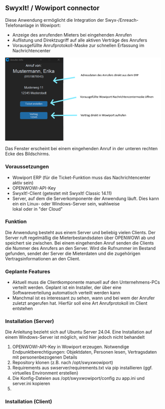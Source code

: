 ## SwyxIt! / Wowiport connector

Diese Anwendung ermöglicht die Integration der Swyx-/Enreach-Telefonanlage in Wowiport:
* Anzeige des anrufenden Mieters bei eingehenden Anrufen
* Auflistung und Direktzugriff auf alle aktiven Verträge des Anrufers
* Vorausgefüllte Anrufprotokoll-Maske zur schnellen Erfassung im Nachrichtencenter

![Clientseitiger Screenshot](/screenshots/client_screen.png?raw=true)

Das Fenster erscheint bei einem eingehenden Anruf in der unteren rechten Ecke des Bildschirms.

### Voraussetzungen
* Wowiport ERP (für die Ticket-Funktion muss das Nachrichtencenter aktiv sein)
* OPENWOWI-API-Key
* SwyxIt!-Client (getestet mit SwyxIt! Classic 14.11)
* Server, auf dem die Serverkomponente der Anwendung läuft. Dies kann ein ein Linux- oder Windows-Server sein, wahlweise  
lokal oder in "der Cloud"

### Funktion
Die Anwendung besteht aus einem Server und beliebig vielen Clients. Der Server ruft regelmäßig die Mieterbestandsdaten
über OPENWOWI ab
 und speichert sie zwischen. Bei einem eingehenden Anruf senden die Clients die Nummer des Anrufers an den Server. Wird
 die Rufnummer im Bestand gefunden, sendet der Server die Mieterdaten und die zugehörigen Vertragsinformationen an den
 Client.

### Geplante Features
* Aktuell muss die Clientkomponente manuell auf den Unternehmens-PCs verteilt werden. Geplant ist ein Installer, der
über eine Softwareverteilung automatisch verteilt werden kann
* Manchmal ist es interessant zu sehen, wann und bei wem der Anrufer zuletzt angerufen hat. Hierfür soll eine Art
Anrufprotokoll im Client entstehen

### Installation (Server)
Die Anleitung bezieht sich auf Ubuntu Server 24.04. Eine Installation auf einem Windows-Server ist möglich, wird hier 
jedoch nicht behandelt
1. OPENWOWI-API-Key in Wowiport erzeugen. Notwendige Endpunktberechtigungen: Objektdaten, Personen lesen, Vertragsdaten
mit personenbezogenen Details
2. Repository klonen (z.B. nach /opt/swyxwowiport)
3. Requirements aus swserver/requirements.txt via pip installieren (ggf. virtuelles Environment erstellen)
4. Die Konfig-Dateien aus /opt/swyxwowiport/config zu app.ini und server.ini kopieren
5. 

### Installation (Client)